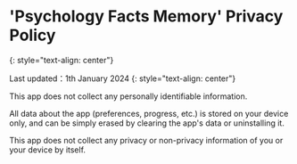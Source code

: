 <!-- 
---
layout: default
title: Privacy Policy
nav_order: 1
parent: Psychology Facts Memory
grand_parent: Home
permalink: /en/psychologyfact/privacy
---
-->
# 'Psychology Facts Memory' Privacy Policy
{: style="text-align: center"}

Last updated：1th January 2024
{: style="text-align: center"}

This app does not collect any personally identifiable information. 

All data about the app (preferences, progress, etc.) is stored on your device only, and can be simply erased by clearing the app's data or uninstalling it. 

This app does not collect any privacy or non-privacy information of you or your device by itself.